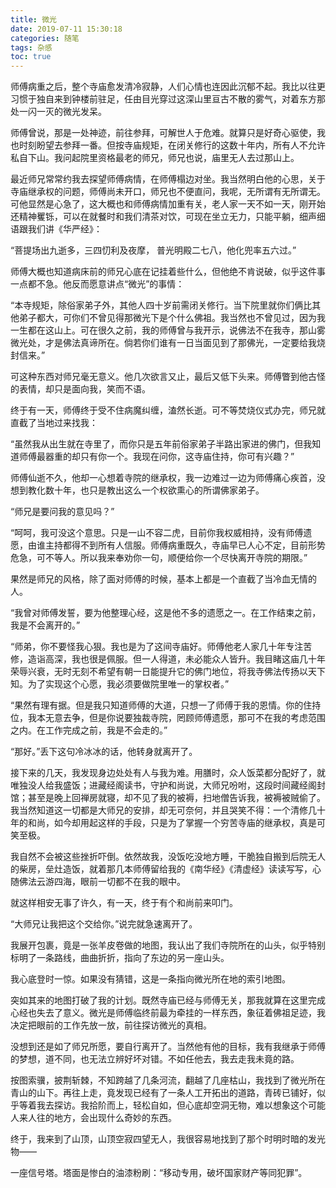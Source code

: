```yaml
---
title: 微光
date: 2019-07-11 15:30:18
categories: 随笔
tags: 杂感
toc: true
---
```

师傅病重之后，整个寺庙愈发清冷寂静，人们心情也连因此沉郁不起。我比以往更习惯于独自来到钟楼前驻足，任由目光穿过这深山里亘古不散的雾气，对着东方那处一闪一灭的微光发呆。

师傅曾说，那是一处神迹，前往参拜，可解世人于危难。就算只是好奇心驱使，我也时刻盼望去参拜一番。但按寺庙规矩，在闭关修行的这数十年内，所有人不允许私自下山。我问起院里资格最老的师兄，师兄也说，庙里无人去过那山上。

最近师兄常常约我去探望师傅病情，在师傅榻边对坐。我当然明白他的心思，关于寺庙继承权的问题，师傅尚未开口，师兄也不便直问，我呢，无所谓有无所谓无。可他显然是心急了，这大概也和师傅病情加重有关，老人家一天不如一天，刚开始还精神矍铄，可以在就餐时和我们清茶对饮，可现在坐立无力，只能平躺，细声细语跟我们讲《华严经》：

“菩提场出九逝多，三四忉利及夜摩， 普光明殿二七八，他化兜率五六过。”

师傅大概也知道病床前的师兄心底在记挂着些什么，但他绝不肯说破，似乎这件事一点都不急。他反而愿意讲点“微光”的事情：

“本寺规矩，除俗家弟子外，其他人四十岁前需闭关修行。当下院里就你们俩比其他弟子都大，可你们不曾见得那微光下是个什么佛祖。我当然也不曾见过，因为我一生都在这山上。可在很久之前，我的师傅曾与我开示，说佛法不在我寺，那山雾微光处，才是佛法真谛所在。倘若你们谁有一日当面见到了那佛光，一定要给我烧封信来。”

可这种东西对师兄毫无意义。他几次欲言又止，最后又低下头来。师傅瞥到他古怪的表情，却只是面向我，笑而不语。

终于有一天，师傅终于受不住病魔纠缠，溘然长逝。可不等焚烧仪式办完，师兄就直截了当地过来找我：

“虽然我从出生就在寺里了，而你只是五年前俗家弟子半路出家进的佛门，但我知道师傅最器重的却只有你一个。我现在问你，这寺庙住持，你可有兴趣？”

师傅仙逝不久，他却一心想着寺院的继承权，我一边难过一边为师傅痛心疾首，没想到教化数十年，也只是教出这么一个权欲熏心的所谓佛家弟子。

“师兄是要问我的意见吗？”

“呵呵，我可没这个意思。只是一山不容二虎，目前你我权威相持，没有师傅遗愿，由谁主持都得不到所有人信服。师傅病重既久，寺庙早已人心不定，目前形势危急，可不等人。所以我来奉劝你一句，顺便给你一个尽快离开寺院的期限。”

果然是师兄的风格，除了面对师傅的时候，基本上都是一个直截了当冷血无情的人。

“我曾对师傅发誓，要为他整理心经，这是他不多的遗愿之一。在工作结束之前，我是不会离开的。”

“师弟，你不要怪我心狠。我也是为了这间寺庙好。师傅他老人家几十年专注苦修，造诣高深，我也很是佩服。但一人得道，未必能众人皆升。我目睹这庙几十年荣辱兴衰，无时无刻不希望有朝一日能提升它的佛门地位，将我寺佛法传扬以天下知。为了实现这个心愿，我必须要做院里唯一的掌权者。”

“果然有理有据。但是我只知道师傅的大道，只想一了师傅于我的恩情。你的住持位，我本无意去争，但是你说要独裁寺院，罔顾师傅遗愿，那可不在我的考虑范围之内。在工作完成之前，我是不会走的。”

“那好。”丢下这句冷冰冰的话，他转身就离开了。

接下来的几天，我发现身边处处有人与我为难。用膳时，众人饭菜都分配好了，就唯独没人给我盛饭；进藏经阁读书，守护和尚说，大师兄吩咐，这段时间藏经阁封馆；甚至是晚上回禅房就寝，却不见了我的被褥，扫地僧告诉我，被褥被贼偷了。我当然知道这一切都是大师兄的安排，却无可奈何，并且哭笑不得：一个清修几十年的和尚，如今却用起这样的手段，只是为了掌握一个穷苦寺庙的继承权，真是可笑至极。

我自然不会被这些挫折吓倒。依然故我，没饭吃没地方睡，干脆独自搬到后院无人的柴房，垒灶造饭，就着那几本师傅留给我的《南华经》《清虚经》读读写写，心随佛法云游四海，眼前一切都不在我的眼中。

就这样相安无事了许久，有一天，终于有个和尚前来叩门。

“大师兄让我把这个交给你。”说完就急速离开了。

我展开包裹，竟是一张羊皮卷做的地图，我认出了我们寺院所在的山头，似乎特别标明了一条路线，曲曲折折，指向了东边的另一座山头。

我心底登时一惊。如果没有猜错，这是一条指向微光所在地的索引地图。

突如其来的地图打破了我的计划。既然寺庙已经与师傅无关，那我就算在这里完成心经也失去了意义。微光是师傅临终前最为牵挂的一样东西，象征着佛祖足迹，我决定把眼前的工作先放一放，前往探访微光的真相。

没想到还是如了师兄所愿，要自行离开了。当然他有他的目标，我有我继承于师傅的梦想，道不同，也无法立辨好坏对错。不如任他去，我去走我未竟的路。

按图索骥，披荆斩棘，不知跨越了几条河流，翻越了几座枯山，我找到了微光所在青山的山下。再往上走，竟发现已经有了一条人工开拓出的道路，青砖已铺好，似乎等着我去探访。我拾阶而上，轻松自如，但心底却空洞无物，难以想象这个可能人来人往的地方，会出现什么奇妙的东西。

终于，我来到了山顶，山顶空寂四望无人，我很容易地找到了那个时明时暗的发光物——

一座信号塔。塔面是惨白的油漆粉刷：“移动专用，破坏国家财产等同犯罪”。


















